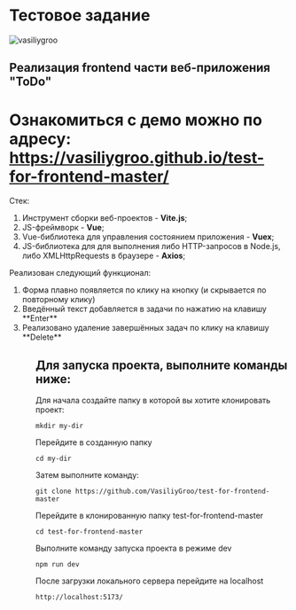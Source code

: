 # Тестовое задание
<p align="left"> <img src="https://komarev.com/ghpvc/?username=vasiliygroo&label=Profile%20views&color=0e75b6&style=flat" alt="vasiliygroo" /> </p>

## Реализация frontend части веб-приложения "ToDo"

# Ознакомиться с демо можно по адресу: https://vasiliygroo.github.io/test-for-frontend-master/

Стек:
<ol>
<li>Инструмент сборки веб-проектов - <strong>Vite.js</strong>;</li>
<li>JS-фреймворк - <strong>Vue</strong>;</li>
<li>Vue-библиотека для управления состоянием приложения - <strong>Vuex</strong>;</li>
<li>JS-библиотека для для выполнения либо HTTP-запросов в Node.js, либо XMLHttpRequests в браузере - <strong>Axios</strong>;</li>
</ol>

Реализован следующий функционал:
<ol>
<li>Форма плавно появляется по клику на кнопку (и скрывается по повторному клику)</li>
<li>Введённый текст добавляется в задачи по нажатию на клавишу **Enter**</li>
<li>Реализовано удаление завершённых задач по клику на клавишу  **Delete**</li>
<ol>

## Для запуска проекта, выполните команды ниже:

Для начала создайте папку в которой вы хотите клонировать проект:
```git
mkdir my-dir
```
Перейдите в созданную папку
```git
cd my-dir
```
Затем выполните команду:
```git
git clone https://github.com/VasiliyGroo/test-for-frontend-master
```
Перейдите в клонированную папку test-for-frontend-master
```git
cd test-for-frontend-master
```
Выполните команду запуска проекта в режиме dev
```git
npm run dev
```
После загрузки локального сервера перейдите на localhost
```terminal
http://localhost:5173/
```

